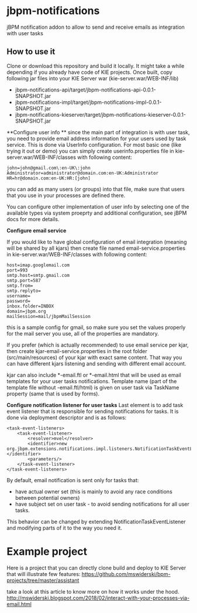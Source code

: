 # jbpm-notifications
jBPM notification addon to allow to send and receive emails as integration with user tasks

How to use it
--------------------

Clone or download this repository and build it locally. It might take a while depending if you already have code of KIE projects.
Once built, copy following jar files into your KIE Server war (kie-server.war/WEB-INF/lib)
- jbpm-notifications-api/target/jbpm-notifications-api-0.0.1-SNAPSHOT.jar
- jbpm-notifications-impl/target/jbpm-notifications-impl-0.0.1-SNAPSHOT.jar
- jbpm-notifications-kieserver/target/jbpm-notifications-kieserver-0.0.1-SNAPSHOT.jar

**Configure user info **
since the main part of integration is with user task, you need to provide email address information for your users used by task service. This is done via UserInfo configuration. For most basic one (like trying it out or demo) you can simply create userinfo.properties file in kie-server.war/WEB-INF/classes with following content:

```
john=john@gmail.com\:en-UK\:john
Administrator=administrator@domain.com:en-UK:Administrator
HR=hr@domain.com:en-UK:HR:[john]
```

you can add as many users (or groups) into that file, make sure that users that you use in your processes are defined there.

You can configure other implementation of user info by selecting one of the available types via system proeprty and additional configuration, see jBPM docs for more details.


**Configure email service**

If you would like to have global configuration of email integration (meaning will be shared by all kjars) then create file named
email-service.properties in kie-server.war/WEB-INF/classes with following content:

```
host=imap.googlemail.com
port=993
smtp.host=smtp.gmail.com
smtp.port=587
smtp.from=
smtp.replyto=
username=
password=
inbox.folder=INBOX
domain=jbpm.org
mailSession=mail/jbpmMailSession
```

this is a sample config for gmail, so make sure you set the values properly for the mail server you use, all of the properties are mandatory.

If you prefer (which is actually recommended) to use email service per kjar, then create kjar-email-service.properties in the root folder (src/main/resources) of your kjar with exact same content. That way you can have different kjars listening and sending with different email account.

kjar can also include *-email.ftl or *-email.html that will be used as email templates for your user tasks notifications. Template name (part of the template file without -email.ftl/html) is given on user task via TaskName property (same that is used by forms).


**Configure notification listener for user tasks**
Last element is to add task event listener that is responsible for sending notifications for tasks. It is done via deployment descriptor and is as follows:

```
<task-event-listeners>
    <task-event-listener>
        <resolver>mvel</resolver>
        <identifier>new org.jbpm.extensions.notifications.impl.listeners.NotificationTaskEventListener()</identifier>
        <parameters/>
    </task-event-listener>
</task-event-listeners>
```

By default, email notification is sent only for tasks that:
- have actual owner set (this is mainly to avoid any race conditions between potential owners)
- have subject set on user task - to avoid sending notifications for all user tasks.

This behavior can be changed by extending NotificationTaskEventListener and modifying parts of it to the way you need it.


Example project
====================

Here is a project that you can directly clone build and deploy to KIE Server that will illustrate few features:
https://github.com/mswiderski/bpm-projects/tree/master/assistant

take a look at this article to know more on how it works under the hood.
http://mswiderski.blogspot.com/2018/02/interact-with-your-processes-via-email.html